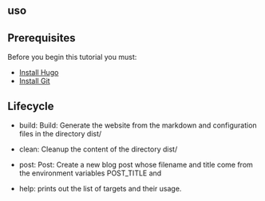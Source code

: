 ## uso

## Prerequisites

Before you begin this tutorial you must:

- [Install Hugo](https://gohugo.io/installation/)
- [Install Git](https://git-scm.com/book/en/v2/Getting-Started-Installing-Git) 


## Lifecycle
- build: Build: Generate the website from the markdown and configuration files in the directory dist/

- clean: Cleanup the content of the directory dist/

- post: Post: Create a new blog post whose filename and title come from the environment variables POST_TITLE and

- help: prints out the list of targets and their usage. 